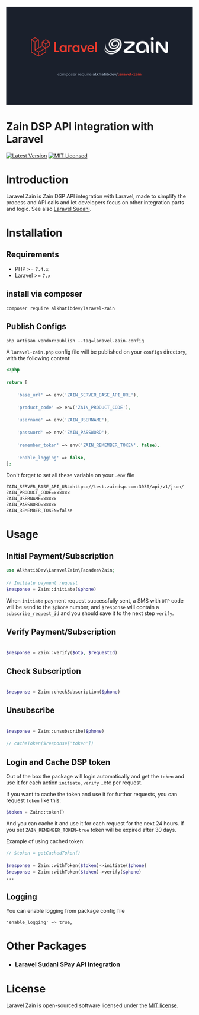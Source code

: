 <p align="center"><img src="/socialcard.png" alt="Social Card of Laravel Zain Package"></p>

# Zain DSP API integration with Laravel

[![Latest Version](https://img.shields.io/github/release/alkhatibdev/laravel-zain.svg?style=flat-square)](https://github.com/alkhatibdev/laravel-zain/releases)
[![MIT Licensed](https://img.shields.io/badge/license-MIT-brightgreen.svg?style=flat-square)](LICENSE)

# Introduction
Laravel Zain is Zain DSP API integration with Laravel, made to simplify the process and API calls and let developers focus on other integration parts and logic. See also [Laravel Sudani](https://github.com/alkhatibdev/laravel-sudani).

# Installation

## Requirements

- PHP >= `7.4.x`
- Laravel >= `7.x`

## install via composer

```shell
composer require alkhatibdev/laravel-zain
```

## Publish Configs 
```shell
php artisan vendor:publish --tag=laravel-zain-config
```
A `laravel-zain.php` config file will be published on your `configs` directory, with the following content:

```php
<?php

return [

    'base_url' => env('ZAIN_SERVER_BASE_API_URL'),

    'product_code' => env('ZAIN_PRODUCT_CODE'),

    'username' => env('ZAIN_USERNAME'),

    'password' => env('ZAIN_PASSWORD'),

    'remember_token' => env('ZAIN_REMEMBER_TOKEN', false),

    'enable_logging' => false,
];

```
Don't forget to set all these variable on your `.env` file

```env
ZAIN_SERVER_BASE_API_URL=https://test.zaindsp.com:3030/api/v1/json/
ZAIN_PRODUCT_CODE=xxxxxx
ZAIN_USERNAME=xxxxx
ZAIN_PASSWORD=xxxxx
ZAIN_REMEMBER_TOKEN=false
```


# Usage

## Initial Payment/Subscription

```php
use AlkhatibDev\LaravelZain\Facades\Zain;

// Initiate payment request
$response = Zain::initiate($phone)

```

When `initiate` payment request successfully sent, a SMS with `OTP` code will be send to the `$phone` number, and `$response` will contain a `subscribe_request_id` and you should save it to the next step `verify`.

## Verify Payment/Subscription

```php

$response = Zain::verify($otp, $requestId)

```

## Check Subscription

```php

$response = Zain::checkSubscription($phone)

```

## Unsubscribe

```php

$response = Zain::unsubscribe($phone)

// cacheToken($response['token'])

```

## Login and Cache DSP token


Out of the box the package will login automatically and get the `token` and use it for each action `initiate`, `verify` ..etc per request.

If you want to cache the token and use it for furthor requests, you can request `token` like this:

```php
$token = Zain::token()
```
And you can cache it and use it for each request for the next 24 hours.
If you set `ZAIN_REMEMBER_TOKEN=true` token will be expired after 30 days.

Example of using cached token:

```php
// $token = getCachedToken()

$response = Zain::withToken($token)->initiate($phone)
$response = Zain::withToken($token)->verify($phone)
...
```

## Logging
You can enable logging from package config file 
```
'enable_logging' => true,
```

# Other Packages
-   ### [Laravel Sudani](https://github.com/alkhatibdev/laravel-sudani) SPay API Integration

# License

Laravel Zain is open-sourced software licensed under the [MIT license](LICENSE).
